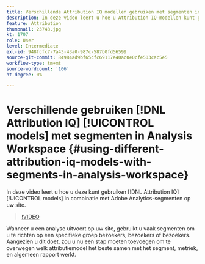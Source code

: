 ```yaml
---
title: Verschillende Attribution IQ modellen gebruiken met segmenten in Analysis Workspace
description: In deze video leert u hoe u Attribution IQ-modellen kunt gebruiken in combinatie met Adobe Analytics-segmenten op uw site.
feature: Attribution
thumbnail: 23743.jpg
kt: 1707
role: User
level: Intermediate
exl-id: 948fcfc7-7a43-43a0-987c-587b0fd56599
source-git-commit: 84984ad9bf65cfc69117e40ac0e0cfe503cac5e5
workflow-type: tm+mt
source-wordcount: '106'
ht-degree: 0%

---
```


# Verschillende gebruiken [!DNL Attribution IQ] [!UICONTROL models] met segmenten in Analysis Workspace {#using-different-attribution-iq-models-with-segments-in-analysis-workspace}

In deze video leert u hoe u deze kunt gebruiken [!DNL Attribution IQ] [!UICONTROL models] in combinatie met Adobe Analytics-segmenten op uw site.

>[!VIDEO](https://video.tv.adobe.com/v/23743/?quality=12&learn=on)

Wanneer u een analyse uitvoert op uw site, gebruikt u vaak segmenten om u te richten op een specifieke groep bezoekers, bezoekers of bezoekers. Aangezien u dit doet, zou u nu een stap moeten toevoegen om te overwegen welk attributiemodel het beste samen met het segment, metriek, en algemeen rapport werkt.
